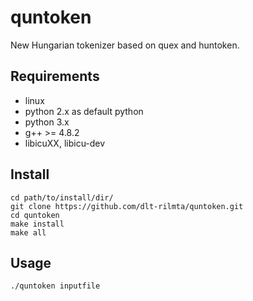 # quntoken

New Hungarian tokenizer based on quex and huntoken.

## Requirements

* linux
* python 2.x as default python
* python 3.x
* g++ >= 4.8.2
* libicuXX, libicu-dev

## Install

    cd path/to/install/dir/
    git clone https://github.com/dlt-rilmta/quntoken.git
    cd quntoken
    make install
    make all

## Usage

    ./quntoken inputfile



